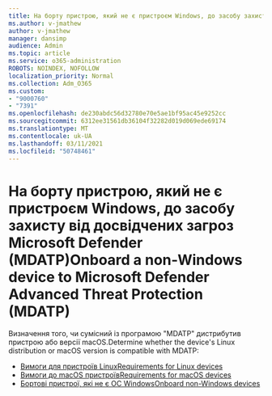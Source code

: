 ```yaml
---
title: На борту пристрою, який не є пристроєм Windows, до засобу захисту від досвідчених загроз Microsoft Defender (MDATP)
ms.author: v-jmathew
author: v-jmathew
manager: dansimp
audience: Admin
ms.topic: article
ms.service: o365-administration
ROBOTS: NOINDEX, NOFOLLOW
localization_priority: Normal
ms.collection: Adm_O365
ms.custom:
- "9000760"
- "7391"
ms.openlocfilehash: de230abdc56d32780e70e5ae1bf95ac45e9252cc
ms.sourcegitcommit: 6312ee31561db36104f32282d019d069ede69174
ms.translationtype: MT
ms.contentlocale: uk-UA
ms.lasthandoff: 03/11/2021
ms.locfileid: "50748461"
---
```

# <a name="onboard-a-non-windows-device-to-microsoft-defender-advanced-threat-protection-mdatp"></a><span data-ttu-id="3c06c-102">На борту пристрою, який не є пристроєм Windows, до засобу захисту від досвідчених загроз Microsoft Defender (MDATP)</span><span class="sxs-lookup"><span data-stu-id="3c06c-102">Onboard a non-Windows device to Microsoft Defender Advanced Threat Protection (MDATP)</span></span>

<span data-ttu-id="3c06c-103">Визначення того, чи сумісний із програмою "MDATP" дистрибутив пристрою або версії macOS.</span><span class="sxs-lookup"><span data-stu-id="3c06c-103">Determine whether the device's Linux distribution or macOS version is compatible with MDATP:</span></span>

- [<span data-ttu-id="3c06c-104">Вимоги для пристроїв Linux</span><span class="sxs-lookup"><span data-stu-id="3c06c-104">Requirements for Linux devices</span></span>](https://go.microsoft.com/fwlink/?linkid=2143462)
- [<span data-ttu-id="3c06c-105">Вимоги до macOS пристроїв</span><span class="sxs-lookup"><span data-stu-id="3c06c-105">Requirements for macOS devices</span></span>](https://go.microsoft.com/fwlink/?linkid=2143461)
- [<span data-ttu-id="3c06c-106">Бортові пристрої, які не є ОС Windows</span><span class="sxs-lookup"><span data-stu-id="3c06c-106">Onboard non-Windows devices</span></span>](https://go.microsoft.com/fwlink/?linkid=2143628)
